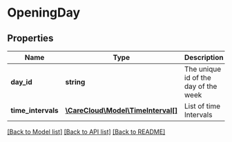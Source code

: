 # OpeningDay

## Properties
Name | Type | Description | Notes
------------ | ------------- | ------------- | -------------
**day_id** | **string** | The unique id of the day of the week | 
**time_intervals** | [**\CareCloud\Model\TimeInterval[]**](TimeInterval.md) | List of time Intervals | 

[[Back to Model list]](../../README.md#documentation-for-models) [[Back to API list]](../../README.md#documentation-for-api-endpoints) [[Back to README]](../../README.md)

